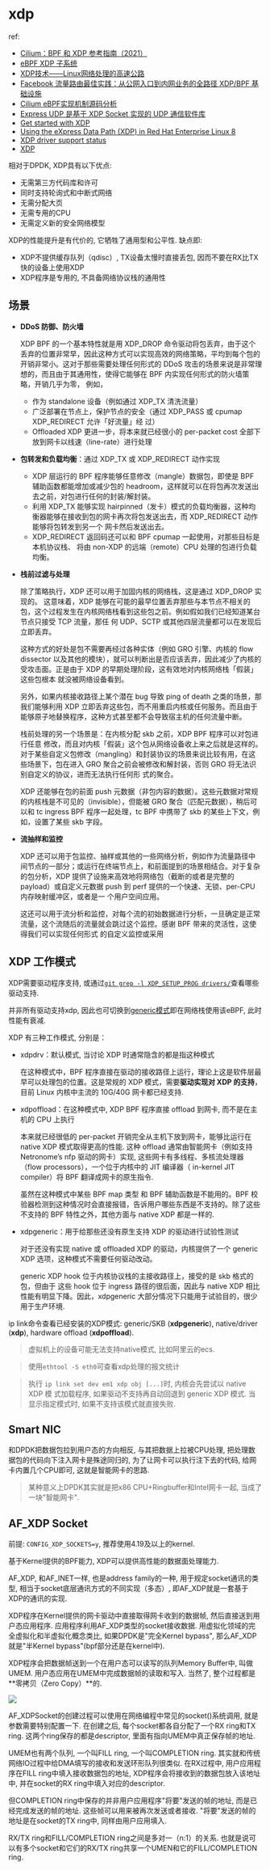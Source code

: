 # xdp
ref:
- [Cilium：BPF 和 XDP 参考指南（2021）](https://arthurchiao.art/blog/cilium-bpf-xdp-reference-guide-zh/)
- [eBPF XDP 子系统](https://houmin.cc/posts/b7703758/)
- [XDP技术——Linux网络处理的高速公路](https://dockone.io/article/2434730)
- [Facebook 流量路由最佳实践：从公网入口到内网业务的全路径 XDP/BPF 基础设施](http://arthurchiao.art/blog/facebook-from-xdp-to-socket-zh/)
- [Cilium eBPF实现机制源码分析](https://www.cnxct.com/how-does-cilium-use-ebpf-with-go-and-c/)
- [Express UDP 是基于 XDP Socket 实现的 UDP 通信软件库](https://gitee.com/anolis/ExpressUDP)
- [Get started with XDP](https://developers.redhat.com/blog/2021/04/01/get-started-with-xdp)
- [Using the eXpress Data Path (XDP) in Red Hat Enterprise Linux 8](https://www.redhat.com/en/blog/using-express-data-path-xdp-red-hat-enterprise-linux-8)
- [XDP driver support status](https://github.com/xdp-project/xdp-project/blob/master/areas/drivers/README.org)
- [XDP](https://tonydeng.github.io/sdn-handbook/linux/XDP/)

相对于DPDK, XDP具有以下优点:
- 无需第三方代码库和许可
- 同时支持轮询式和中断式网络
- 无需分配大页
- 无需专用的CPU
- 无需定义新的安全网络模型

XDP的性能提升是有代价的, 它牺牲了通用型和公平性. 缺点即:

- XDP不提供缓存队列（qdisc）, TX设备太慢时直接丢包, 因而不要在RX比TX快的设备上使用XDP
- XDP程序是专用的, 不具备网络协议栈的通用性

## 场景
- **DDoS 防御、防火墙**

	XDP BPF 的一个基本特性就是用 XDP_DROP 命令驱动将包丢弃，由于这个丢弃的位置非常早，因此这种方式可以实现高效的网络策略，平均到每个包的开销非常小。这对于那些需要处理任何形式的 DDoS 攻击的场景来说是非常理想的，而且由于其通用性，使得它能够在 BPF 内实现任何形式的防火墙策略，开销几乎为零， 例如，

	- 作为 standalone 设备（例如通过 XDP_TX 清洗流量）
	- 广泛部署在节点上，保护节点的安全（通过 XDP_PASS 或 cpumap XDP_REDIRECT 允许「好流量」经 过）
	- Offloaded XDP 更进一步，将本来就已经很小的 per-packet cost 全部下放到网卡以线速（line-rate）进行处理

- **包转发和负载均衡**：通过 XDP_TX 或 XDP_REDIRECT 动作实现

	- XDP 层运行的 BPF 程序能够任意修改（mangle）数据包，即使是 BPF 辅助函数都能增加或减少包的 headroom，这样就可以在将包再次发送出去之前，对包进行任何的封装/解封装。
	- 利用 XDP_TX 能够实现 hairpinned（发卡）模式的负载均衡器，这种均衡器能够在接收到包的网卡再次将包发送出去，而 XDP_REDIRECT 动作能够将包转发到另一个 网卡然后发送出去。
	- XDP_REDIRECT 返回码还可以和 BPF cpumap 一起使用，对那些目标是本机协议栈、 将由 non-XDP 的远端（remote）CPU 处理的包进行负载均衡。
- **栈前过滤与处理**

	除了策略执行，XDP 还可以用于加固内核的网络栈，这是通过 XDP_DROP 实现的。 这意味着，XDP 能够在可能的最早位置丢弃那些与本节点不相关的包，这个过程发生在内核网络栈看到这些包之前。例如假如我们已经知道某台节点只接受 TCP 流量，那任 何 UDP、SCTP 或其他四层流量都可以在发现后立即丢弃。

	这种方式的好处是包不需要再经过各种实体（例如 GRO 引擎、内核的 flow dissector 以及其他的模块），就可以判断出是否应该丢弃，因此减少了内核的受攻击面。正是由于 XDP 的早期处理阶段，这有效地对内核网络栈「假装」这些包根本 就没被网络设备看到。

	另外，如果内核接收路径上某个潜在 bug 导致 ping of death 之类的场景，那我们能够利用 XDP 立即丢弃这些包，而不用重启内核或任何服务。而且由于能够原子地替换程序，这种方式甚至都不会导致宿主机的任何流量中断。

	栈前处理的另一个场景是：在内核分配 skb 之前，XDP BPF 程序可以对包进行任意 修改，而且对内核「假装」这个包从网络设备收上来之后就是这样的。对于某些自定义包修改（mangling）和封装协议的场景来说比较有用，在这些场景下，包在进入 GRO 聚合之前会被修改和解封装，否则 GRO 将无法识别自定义的协议，进而无法执行任何形 式的聚合。

	XDP 还能够在包的前面 push 元数据（非包内容的数据）。这些元数据对常规的内核栈是不可见的（invisible），但能被 GRO 聚合（匹配元数据），稍后可以和 tc ingress BPF 程序一起处理，tc BPF 中携带了 skb 的某些上下文，例如，设置了某些 skb 字段。

- **流抽样和监控**

	XDP 还可以用于包监控、抽样或其他的一些网络分析，例如作为流量路径中间节点的一部分；或运行在终端节点上，和前面提到的场景相结合。对于复杂的包分析，XDP 提供了设施来高效地将网络包（截断的或者是完整的 payload）或自定义元数据 push 到 perf 提供的一个快速、无锁、per-CPU 内存映射缓冲区，或者是一 个用户空间应用。

	这还可以用于流分析和监控，对每个流的初始数据进行分析，一旦确定是正常流量，这个流随后的流量就会跳过这个监控。感谢 BPF 带来的灵活性，这使得我们可以实现任何形式 的自定义监控或采用

## XDP 工作模式
XDP需要驱动程序支持, 或通过[`git grep -l XDP_SETUP_PROG drivers/`](https://github.com/iovisor/bcc/blob/master/docs/kernel-versions.md)查看哪些驱动支持.

并非所有驱动支持xdp, 因此也可切换到[generic模式](https://www.mail-archive.com/netdev@vger.kernel.org/msg165397.html)即在网络栈使用该eBPF, 此时性能有衰减.

XDP 有三种工作模式, 分别是：
- xdpdrv：默认模式, 当讨论 XDP 时通常隐含的都是指这种模式

	在这种模式中，BPF 程序直接在驱动的接收路径上运行，理论上这是软件层最早可以处理包的位置。这是常规的 XDP 模式，需要**驱动实现对 XDP 的支持**，目前 Linux 内核中主流的 10G/40G 网卡都已经支持.
- xdpoffload：在这种模式中, XDP BPF 程序直接 offload 到网卡, 而不是在主机的 CPU 上执行

	本来就已经很低的 per-packet 开销完全从主机下放到网卡，能够比运行在 native XDP 模式取得更高的性能. 这种 offload 通常由智能网卡（例如支持 Netronome’s nfp 驱动的网卡）实现, 这些网卡有多线程、多核流处理器（flow processors），一个位于内核中的 JIT 编译器（ in-kernel JIT compiler）将 BPF 翻译成网卡的原生指令.

	虽然在这种模式中某些 BPF map 类型 和 BPF 辅助函数是不能用的。BPF 校验器检测到这种情况时会直接报错，告诉用户哪些东西是不支持的。除了这些不支持的 BPF 特性之外，其他方面与 native XDP 都是一样的.
- xdpgeneric：用于给那些还没有原生支持 XDP 的驱动进行试验性测试

	对于还没有实现 native 或 offloaded XDP 的驱动，内核提供了一个 generic XDP 选项，这种模式不需要任何驱动改动。

	generic XDP hook 位于内核协议栈的主接收路径上，接受的是 skb 格式的包，但由于 这些 hook 位于 ingress 路径的很后面，因此与 native XDP 相比性能有明显下降。因此，xdpgeneric 大部分情况下只能用于试验目的，很少用于生产环境.

ip link命令查看已经安装的XDP模式: generic/SKB (**xdpgeneric**), native/driver (**xdp**), hardware offload (**xdpoffload**).

> 虚拟机上的设备可能无法支持native模式, 比如阿里云的ecs.

> 使用`ethtool -S eth0`可查看xdp处理的报文统计

> 执行 `ip link set dev em1 xdp obj [...]`时, 内核会先尝试以 native XDP 模 式加载程序, 如果驱动不支持再自动回退到 generic XDP 模式. 当显示指定模式时, 如果不支持该模式就直接失败.

## Smart NIC
和DPDK把数据包拉到用户态的方向相反, 与其把数据上拉被CPU处理, 把处理数据包的代码向下注入网卡是殊途同归的, 为了让网卡可以执行注下去的代码, 给网卡内置几个CPU即可, 这就是智能网卡的思路.

> 某种意义上DPDK其实就是把x86 CPU+Ringbuffer和Intel网卡一起, 当成了一块"智能网卡".

## AF_XDP Socket
前提: `CONFIG_XDP_SOCKETS=y`, 推荐使用4.19及以上的kernel.

基于Kernel提供的BPF能力, XDP可以提供高性能的数据面处理能力.

AF_XDP, 和AF_INET一样, 也是address family的一种, 用于规定socket通讯的类型, 相当于socket底层通讯方式的不同实现（多态）, 即AF_XDP就是一套基于XDP的通讯的实现.

XDP程序在Kernel提供的网卡驱动中直接取得网卡收到的数据帧, 然后直接送到用户态应用程序. 应用程序利用AF_XDP类型的socket接收数据. 用虚拟化领域的完全虚拟化和半虚拟化概念类比, 如果DPDK是"完全Kernel bypass", 那么AF_XDP就是"半Kernel bypass"(bpf部分还是在kernel中).

XDP程序会把数据帧送到一个在用户态可以读写的队列Memory Buffer中, 叫做UMEM. 用户态应用在UMEM中完成数据帧的读取和写入. 当然了, 整个过程都是**零拷贝（Zero Copy）**的.

![](/misc/img/net/xdp/AUoFzQ.png)

AF_XDPSocket的创建过程可以使用在网络编程中常见的socket()系统调用, 就是参数需要特别配置一下. 在创建之后, 每个socket都各自分配了一个RX ring和TX ring. 这两个ring保存的都是descriptor, 里面有指向UMEM中真正保存帧的地址.

UMEM也有两个队列, 一个叫FILL ring, 一个叫COMPLETION ring. 其实就和传统网络IO过程中给DMA填写的接收和发送环形队列很类似. 在RX过程中, 用户应用程序在FILL ring中填入接收数据包的地址, XDP程序会将接收到的数据包放入该地址中, 并在socket的RX ring中填入对应的descriptor.

但COMPLETION ring中保存的并非用户应用程序"将要"发送的帧的地址, 而是已经完成发送的帧的地址. 这些帧可以用来被再次发送或者接收. "将要"发送的帧的地址是在socket的TX ring中, 同样由用户应用填入.

RX/TX ring和FILL/COMPLETION ring之间是多对一（n:1）的关系. 也就是说可以有多个socket和它们的RX/TX ring共享一个UMEN和它的FILL/COMPLETION ring.